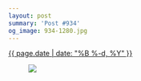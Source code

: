 ```yaml
---
layout: post
summary: 'Post #934'
og_image: 934-1280.jpg
---
```


<p>
 <time>
  <a href="/934">
   {{ page.date | date: "%B %-d, %Y" }}
  </a>
 </time>
 <a href="/934">
  <figure data-taken="10/7/2019">
   <img sizes="(min-width: 700px) 50vw, calc(100vw - 2rem)" src="{{ site.assets_url }}/934-640.jpg" srcset="{{ site.assets_url }}/934-320.jpg 320w, {{ site.assets_url }}/934-640.jpg 640w, {{ site.assets_url }}/934-960.jpg 960w, {{ site.assets_url }}/934-1280.jpg 1280w"/>
  </figure>
 </a>
</p>
